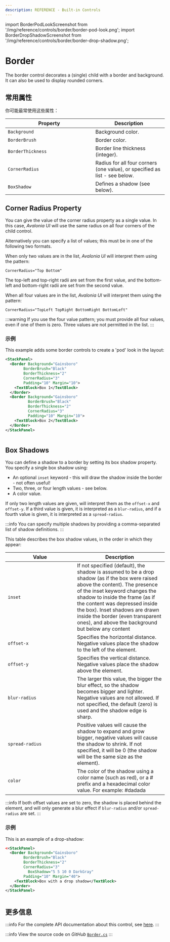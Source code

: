 ```yaml
---
description: REFERENCE - Built-in Controls
---
```


import BorderPodLookScreenshot from '/img/reference/controls/border/border-pod-look.png';
import BorderDropShadowScreenshot from '/img/reference/controls/border/border-drop-shadow.png'; 

# Border

The border control decorates a (single) child with a border and background. It can also be used to display rounded corners.

## 常用属性

你可能最常使用这些属性：

<table><thead><tr><th width="261">Property</th><th>Description</th></tr></thead><tbody><tr><td><code>Background</code></td><td>Background color.</td></tr><tr><td><code>BorderBrush</code></td><td>Border color.</td></tr><tr><td><code>BorderThickness</code></td><td>Border line thickness (integer).</td></tr><tr><td><code>CornerRadius</code></td><td>Radius for all four corners (one value), or specified as list - see below.</td></tr><tr><td><code>BoxShadow</code></td><td>Defines a shadow (see below).</td></tr></tbody></table>

## Corner Radius Property

You can give the value of the corner radius property as a single value. In this case, _Avalonia UI_ will use the same radius on all four corners of the child control.

Alternatively you can specify a list of values; this must be in one of the following two formats.

When only two values are in the list, _Avalonia UI_ will interpret them using the pattern:

`CornerRadius="Top Bottom"`

The top-left and top-right radii are set from the first value, and the bottom-left and bottom-right radii are set from the second value.

When all four values are in the list, _Avalonia UI_ will interpret them using the pattern:

`CornerRadius="TopLeft TopRight BottomRight BottomLeft"`

:::warning
If you use the four value pattern; you must provide all four values, even if one of them is zero. Three values are not permitted in the list.
:::

### 示例

This example adds some border controls to create a 'pod' look in the layout:

```xml
<StackPanel>
  <Border Background="Gainsboro"
        BorderBrush="Black"
        BorderThickness="2"
        CornerRadius="3"
        Padding="10" Margin="10">
    <TextBlock>Box 1</TextBlock>
  </Border>
  <Border Background="Gainsboro"
          BorderBrush="Black"
          BorderThickness="2"
          CornerRadius="3"
          Padding="10" Margin="10">
    <TextBlock>Box 2</TextBlock>
  </Border>
</StackPanel>
```

<img src={BorderPodLookScreenshot} alt=""/>

## Box Shadows

You can define a shadow to a border by setting its box shadow property. You specify a single box shadow using:

* An optional `inset` keyword - this will draw the shadow inside the border - not often useful!
* Two, three, or four length values - see below.
* A color value.

If only two length values are given,  will interpret them as the `offset-x` and `offset-y`. If a third value is given, it is interpreted as a `blur-radius`, and if a fourth value is given, it is interpreted as a `spread-radius`.

:::info
You can specify multiple shadows by providing a comma-separated list of shadow definitions.
:::

This table describes the box shadow values, in the order in which they appear:

<table><thead><tr><th width="203">Value</th><th>Description</th></tr></thead><tbody><tr><td><code>inset</code></td><td>If not specified (default), the shadow is assumed to be a drop shadow (as if the box were raised above the content). The presence of the inset keyword changes the shadow to inside the frame (as if the content was depressed inside the box). Inset shadows are drawn inside the border (even transparent ones), and above the background but below any content</td></tr><tr><td><code>offset-x</code> </td><td>Specifies the horizontal distance. Negative values place the shadow to the left of the element.</td></tr><tr><td><code>offset-y</code></td><td>Specifies the vertical distance. Negative values place the shadow above the element.</td></tr><tr><td><code>blur-radius</code></td><td>The larger this value, the bigger the blur effect, so the shadow becomes bigger and lighter. Negative values are not allowed. If not specified, the default (zero) is used and the shadow edge is sharp.</td></tr><tr><td><code>spread-radius</code></td><td>Positive values will cause the shadow to expand and grow bigger, negative values will cause the shadow to shrink. If not specified, it will be 0 (the shadow will be the same size as the element).</td></tr><tr><td><code>color</code></td><td>The color of the shadow using a color name (such as red), or a # prefix and a hexadecimal color value. For example: #dadada</td></tr></tbody></table>

:::info
If both offset values are set to zero, the shadow is placed behind the element, and will only generate a blur effect if `blur-radius` and/or `spread-radius` are set.
:::

### 示例

This is an example of a drop-shadow:

```xml
<<StackPanel>
  <Border Background="Gainsboro"
        BorderBrush="Black"
        BorderThickness="2"
        CornerRadius="3"
          BoxShadow="5 5 10 0 DarkGray"
        Padding="10" Margin="40">
    <TextBlock>Box with a drop shadow</TextBlock>
  </Border>
</StackPanel>
```

<img src={BorderDropShadowScreenshot} alt=""/>

## 更多信息

:::info
For the complete API documentation about this control, see [here](http://reference.avaloniaui.net/api/Avalonia.Controls/Border/).
:::

:::info
View the source code on _GitHub_ [`Border.cs`](https://github.com/AvaloniaUI/Avalonia/blob/master/src/Avalonia.Controls/Border.cs)
:::
